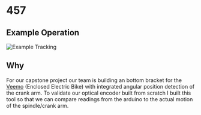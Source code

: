# 457

## Example Operation
![Example Tracking](out_vids/7.gif)

## Why
For our capstone project our team is building an bottom bracket for the [Veemo](https://www.velometro.com/veemo/) (Enclosed Electric Bike) with integrated angular position detection of the crank arm. To validate our optical encoder built from scratch I built this tool so that we can compare readings from the arduino to the actual motion of the spindle/crank arm.
